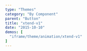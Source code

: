 ```yaml
---
type: "Themes"
category: "By Component"
parent: "Button"
title: "xtend-v1"
date: "2015-10-10"
demos: [
  "iframe/theme/animation/xtend-v1"
]
---
```

